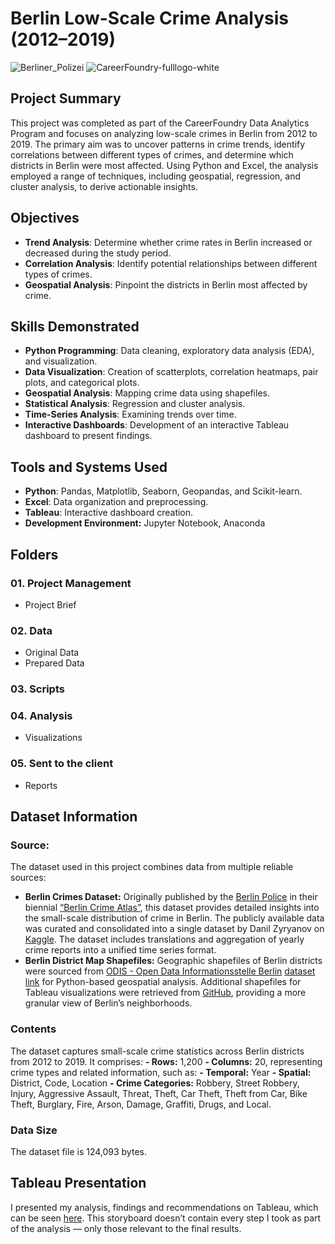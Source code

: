 # Berlin Low-Scale Crime Analysis (2012–2019)
![Berliner_Polizei](https://github.com/user-attachments/assets/bc6e375b-e4e8-427d-99f9-bd8bc1ccc972)
![CareerFoundry-fulllogo-white](https://github.com/user-attachments/assets/68115cf5-1edb-4981-82ce-168c3963a445)


## Project Summary  
This project was completed as part of the CareerFoundry Data Analytics Program and focuses on analyzing low-scale crimes in Berlin from 2012 to 2019. The primary aim was to uncover patterns in crime trends, identify correlations between different types of crimes, and determine which districts in Berlin were most affected. Using Python and Excel, the analysis employed a range of techniques, including geospatial, regression, and cluster analysis, to derive actionable insights.  

## Objectives  
- **Trend Analysis**: Determine whether crime rates in Berlin increased or decreased during the study period.  
- **Correlation Analysis**: Identify potential relationships between different types of crimes.  
- **Geospatial Analysis**: Pinpoint the districts in Berlin most affected by crime.  

## Skills Demonstrated  
- **Python Programming**: Data cleaning, exploratory data analysis (EDA), and visualization.  
- **Data Visualization**: Creation of scatterplots, correlation heatmaps, pair plots, and categorical plots.  
- **Geospatial Analysis**: Mapping crime data using shapefiles.  
- **Statistical Analysis**: Regression and cluster analysis.  
- **Time-Series Analysis**: Examining trends over time.  
- **Interactive Dashboards**: Development of an interactive Tableau dashboard to present findings.  

## Tools and Systems Used  
- **Python**: Pandas, Matplotlib, Seaborn, Geopandas, and Scikit-learn.  
- **Excel**: Data organization and preprocessing.  
- **Tableau**: Interactive dashboard creation.
- **Development Environment:** Jupyter Notebook, Anaconda

## Folders
### 01. Project Management
  - Project Brief
### 02. Data
  - Original Data
  - Prepared Data
### 03. Scripts
### 04. Analysis
  - Visualizations
### 05. Sent to the client
  - Reports

## Dataset Information
### Source:
The dataset used in this project combines data from multiple reliable sources:
  - **Berlin Crimes Dataset:** Originally published by the [Berlin Police](https://www.berlin.de/polizei/) in their biennial [“Berlin Crime Atlas”](https://www.berlin.de/polizei/service/kriminalitaetsatlas/), this dataset provides detailed insights into the small-scale distribution of crime in Berlin. The publicly available data was curated and consolidated into a single dataset by Danil Zyryanov on [Kaggle](https://www.kaggle.com/datasets/danilzyryanov/crime-in-berlin-2012-2019/data). The dataset includes translations and aggregation of yearly crime reports into a unified time series format.
  - **Berlin District Map Shapefiles:** Geographic shapefiles of Berlin districts were sourced from [ODIS - Open Data Informationsstelle Berlin](https://odis-berlin.de/) [dataset link](https://daten.odis-berlin.de/en/dataset/bezirksgrenzen/) for Python-based geospatial analysis. Additional shapefiles for Tableau visualizations were retrieved from [GitHub](https://github.com/ljwolf/geopython/blob/master/data/berlin-neighbourhoods.geojson), providing a more granular view of Berlin’s neighborhoods.

### Contents
The dataset captures small-scale crime statistics across Berlin districts from 2012 to 2019. It comprises:
  **- Rows:** 1,200
  **- Columns:** 20, representing crime types and related information, such as:
  **- Temporal:** Year
  **- Spatial:** District, Code, Location
  **- Crime Categories:** Robbery, Street Robbery, Injury, Aggressive Assault, Threat, Theft, Car Theft, Theft from Car, Bike Theft, Burglary, Fire, Arson, Damage, Graffiti, Drugs, and Local.
  
### Data Size
The dataset file is 124,093 bytes.

## Tableau Presentation
I presented my analysis, findings and recommendations on Tableau, which can be seen [here](https://public.tableau.com/views/Task6_7_-FinalDashboard/FinalPresentation?:language=pt-BR&publish=yes&:sid=&:redirect=auth&:display_count=n&:origin=viz_share_link). This storyboard doesn’t contain every step I took as part of the analysis — only those relevant to the final results.

